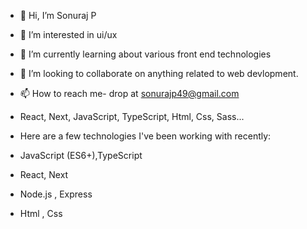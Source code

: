 - 👋 Hi, I’m Sonuraj P
- 👀 I’m interested in ui/ux 
- 🌱 I’m currently learning about various front end technologies
- 💞️ I’m looking to collaborate on anything related to web devlopment. 
- 📫 How to reach me- drop at sonurajp49@gmail.com
-  React, Next, JavaScript, TypeScript, Html, Css, Sass...
- Here are a few technologies I've been working with recently:

- JavaScript (ES6+),TypeScript 
- React, Next
- Node.js , Express
- Html       ,            Css
<!---
sonurajp/sonurajp is a ✨ special ✨ repository because its `README.md` (this file) appears on your GitHub profile.
You can click the Preview link to take a look at your changes.
--->
